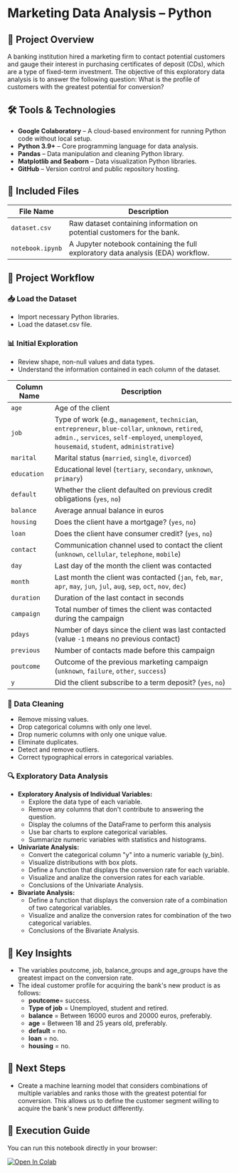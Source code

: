 # Marketing Data Analysis – Python

## 📌 Project Overview

A banking institution hired a marketing firm to contact potential customers and gauge their interest in purchasing certificates of deposit (CDs), which are a type of fixed-term investment. 
The objective of this exploratory data analysis is to answer the following question: 
What is the profile of customers with the greatest potential for conversion? 

## 🛠️ Tools & Technologies

- **Google Colaboratory** – A cloud-based environment for running Python code without local setup.
- **Python 3.9+** – Core programming language for data analysis.
- **Pandas** – Data manipulation and cleaning Python library.
- **Matplotlib and Seaborn** – Data visualization Python libraries.
- **GitHub** – Version control and public repository hosting.

## 📁 Included Files

| File Name               | Description                                                  |
|------------------------|---------------------------------------------------------------|
| `dataset.csv`        | Raw dataset containing information on potential customers for the bank. |
| `notebook.ipynb`  | A Jupyter notebook containing the full exploratory data analysis (EDA) workflow.|

## 🧭 Project Workflow

### 📥 Load the Dataset
- Import necessary Python libraries.
- Load the dataset.csv file.

### 📊 Initial Exploration
- Review shape, non-null values and data types.
- Understand the information contained in each column of the dataset.

| Column Name | Description |
|-------------|-------------|
| `age`       | Age of the client |
| `job`       | Type of work (e.g., `management`, `technician`, `entrepreneur`, `blue-collar`, `unknown`, `retired`, `admin.`, `services`, `self-employed`, `unemployed`, `housemaid`, `student`, `administrative`) |
| `marital`   | Marital status (`married`, `single`, `divorced`) |
| `education` | Educational level (`tertiary`, `secondary`, `unknown`, `primary`) |
| `default`   | Whether the client defaulted on previous credit obligations (`yes`, `no`) |
| `balance`   | Average annual balance in euros |
| `housing`   | Does the client have a mortgage? (`yes`, `no`) |
| `loan`      | Does the client have consumer credit? (`yes`, `no`) |
| `contact`   | Communication channel used to contact the client (`unknown`, `cellular`, `telephone`, `mobile`) |
| `day`       | Last day of the month the client was contacted |
| `month`     | Last month the client was contacted (`jan`, `feb`, `mar`, `apr`, `may`, `jun`, `jul`, `aug`, `sep`, `oct`, `nov`, `dec`) |
| `duration`  | Duration of the last contact in seconds |
| `campaign`  | Total number of times the client was contacted during the campaign |
| `pdays`     | Number of days since the client was last contacted (value `-1` means no previous contact) |
| `previous`  | Number of contacts made before this campaign |
| `poutcome`  | Outcome of the previous marketing campaign (`unknown`, `failure`, `other`, `success`) |
| `y`         | Did the client subscribe to a term deposit? (`yes`, `no`) |

### 🧹 Data Cleaning
- Remove missing values.
- Drop categorical columns with only one level.
- Drop numeric columns with only one unique value.
- Eliminate duplicates.
- Detect and remove outliers.
- Correct typographical errors in categorical variables.

### 🔍 Exploratory Data Analysis
- **Exploratory Analysis of Individual Variables:**
    - Explore the data type of each variable.
    - Remove any columns that don't contribute to answering the question.
    - Display the columns of the DataFrame to perform this analysis
    - Use bar charts to explore categorical variables. 
    - Summarize numeric variables with statistics and histograms.
- **Univariate Analysis:**
    - Convert the categorical column "y" into a numeric variable (y_bin).
    - Visualize distributions with box plots.
    - Define a function that displays the conversion rate for each variable.
    - Visualize and analize the conversion rates for each variable.
    - Conclusions of the Univariate Analysis.
- **Bivariate Analysis:**
    - Define a function that displays the conversion rate of a combination of two categorical variables.
    - Visualize and analize the conversion rates for combination of the two categorical variables.
    - Conclusions of the Bivariate Analysis.
      
## 🧠 Key Insights 

  - The variables poutcome, job, balance_groups and age_groups have the greatest impact on the conversion rate.
  - The ideal customer profile for acquiring the bank's new product is as follows:
    - **poutcome**= success. 
    - **Type of job** = Unemployed, student and retired.
    - **balance** = Between 16000 euros and 20000 euros, preferably.
    - **age** = Between 18 and 25 years old, preferably.
    - **default** = no.
    - **loan** = no.
    - **housing** = no.
    
## 🔮 Next Steps

 - Create a machine learning model that considers combinations of multiple variables and ranks those with the greatest potential for conversion. This allows us to define the customer segment willing to acquire the bank's new product differently.

## 🚀 Execution Guide 

You can run this notebook directly in your browser:

[![Open In Colab](https://colab.research.google.com/assets/colab-badge.svg)](https://colab.research.google.com/github/bcnataly/data-analyst-portfolio-nataly/blob/main/1_Project_Python/notebook.ipynb)

